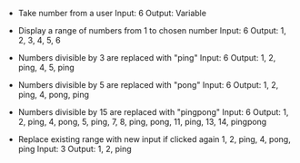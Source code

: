* Take number from a user
Input: 6
Output: Variable

* Display a range of numbers from 1 to chosen number
Input: 6
Output: 1, 2, 3, 4, 5, 6

* Numbers divisible by 3 are replaced with "ping"
Input: 6
Output: 1, 2, ping, 4, 5, ping

* Numbers divisible by 5 are replaced with "pong"
Input: 6
Output: 1, 2, ping, 4, pong, ping

* Numbers divisible by 15 are replaced with "pingpong"
Input: 6
Output: 1, 2, ping, 4, pong, 5, ping, 7, 8, ping, pong, 11, ping, 13, 14, pingpong

* Replace existing range with new input if clicked again
1, 2, ping, 4, pong, ping
Input: 3
Output: 1, 2, ping